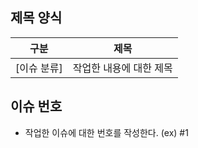 ﻿## 제목 양식

| 구분        | 제목                    |
| ----------- | ----------------------- |
| [이슈 분류] | 작업한 내용에 대한 제목 |

## 이슈 번호

- 작업한 이슈에 대한 번호를 작성한다. (ex) #1
